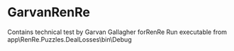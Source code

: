 # GarvanRenRe
Contains technical test by Garvan Gallagher forRenRe
Run executable from app\RenRe.Puzzles.DealLosses\bin\Debug
